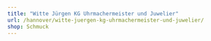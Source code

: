 ```yaml
---
title: "Witte Jürgen KG Uhrmachermeister und Juwelier"
url: /hannover/witte-juergen-kg-uhrmachermeister-und-juwelier/
shop: Schmuck
---
```

